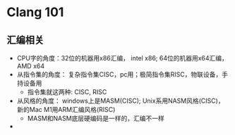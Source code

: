 # Clang 101

## 汇编相关
- CPU字的角度：32位的机器用x86汇编， intel x86; 64位的机器用x64汇编，AMD x64
- 从指令集的角度： 复杂指令集CISC，pc用；极简指令集RISC，物联设备，手持设备用
  - 指令集就这两种: CISC, RISC
- 从风格的角度： windows上是MASM(CISC); Unix系用NASM风格(CISC)，新的Mac M1用ARM汇编风格(RISC)
  - MASM和NASM底层硬编码是一样的，汇编不一样
- 
